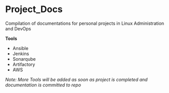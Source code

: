 # Project_Docs
Compilation of documentations for personal projects in Linux Administration and DevOps 

**Tools**

- Ansible
- Jenkins
- Sonarqube
- Artifactory
- AWS

*Note: More Tools will be added as soon as project is completed and documentation is committed to repo*
